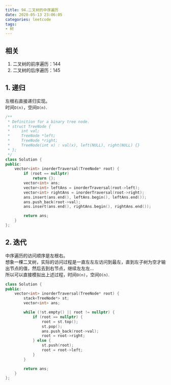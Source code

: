 ```yaml
---
title: 94.二叉树的中序遍历
date: 2020-05-13 23:06:05
categories: leetcode
tags: 
- 树
---
```

## 相关
1. 二叉树的前序遍历：144
2. 二叉树的后序遍历：145

## 1. 递归
左根右直接递归实现。  
时间`O(n)`，空间`O(n)`.  
```cpp
/**
 * Definition for a binary tree node.
 * struct TreeNode {
 *     int val;
 *     TreeNode *left;
 *     TreeNode *right;
 *     TreeNode(int x) : val(x), left(NULL), right(NULL) {}
 * };
 */
class Solution {
public:
    vector<int> inorderTraversal(TreeNode* root) {
        if (root == nullptr)
            return {};
        vector<int> ans;
        vector<int> leftAns = inorderTraversal(root->left);
        vector<int> rightAns = inorderTraversal(root->right);
        ans.insert(ans.end(), leftAns.begin(), leftAns.end());
        ans.push_back(root->val);
        ans.insert(ans.end(), rightAns.begin(), rightAns.end());

        return ans;
    }
};
```
  
## 2. 迭代
中序遍历的访问顺序是左根右。  
想象一棵二叉树，实际的访问过程是一直左左左访问到最左，直到左子树为空才输出节点的值，然后去到右节点，继续左左左...  
所以可以直接模拟出上述过程，时间`O(n)`，空间`O(n)`.  
```cpp
class Solution {
public:
    vector<int> inorderTraversal(TreeNode* root) {
        stack<TreeNode*> st;
        vector<int> ans;

        while (!st.empty() || root != nullptr) {
            if (root == nullptr) {
                root = st.top();
                st.pop();
                ans.push_back(root->val);
                root = root->right;
            } else {
                st.push(root);
                root = root->left;
            }
        }

        return ans;
    }
};
```